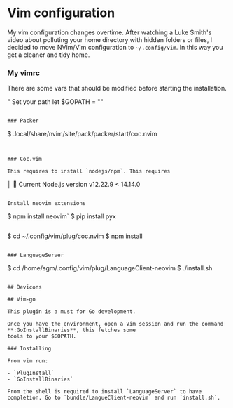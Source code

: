 # Vim configuration

My vim configuration changes overtime. After watching a Luke Smith's video about polluting your home directory with hidden folders or files, I decided to move NVim/Vim configuration to `~/.config/vim`. In this way you get a cleaner and tidy home. 

### My vimrc

There are some vars that should be modified before starting the installation.

" Set your path
let $GOPATH = ""
```

### Packer

```
$ .local/share/nvim/site/pack/packer/start/coc.nvim
```


### Coc.vim

This requires to install `nodejs/npm`. This requires 

```
 │  Current Node.js version v12.22.9 < 14.14.0
```

Install neovim extensions

```
$ npm install neovim`
$ pip install pyx
```

```
$ cd ~/.config/vim/plug/coc.nvim
$ npm install
```

### LanguageServer

```
$ cd /home/sgm/.config/vim/plug/LanguageClient-neovim
$ ./install.sh
```

## Devicons

## Vim-go

This plugin is a must for Go development.

Once you have the environment, open a Vim session and run the command **:GoInstallBinaries**, this fetches some
tools to your $GOPATH.

### Installing

From vim run:

- `PlugInstall`
- `GoInstallBinaries`

From the shell is required to install `LanguageServer` to have completion. Go to `bundle/LangueClient-neovim` and run `install.sh`.

